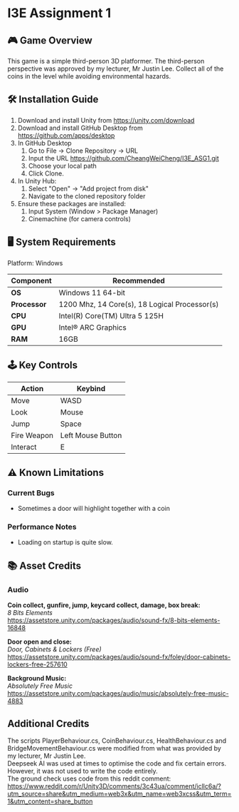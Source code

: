 # I3E Assignment 1

## 🎮 Game Overview
This game is a simple third-person 3D platformer. The third-person perspective was approved by my lecturer, Mr Justin Lee. Collect all of the coins in the level while avoiding environmental hazards.

## 🛠️ Installation Guide
1. Download and install Unity from https://unity.com/download
2. Download and install GitHub Desktop from https://github.com/apps/desktop
3. In GitHub Desktop
    1. Go to File -> Clone Repository -> URL
    2. Input the URL https://github.com/CheangWeiCheng/I3E_ASG1.git
    3. Choose your local path
    4. Click Clone.
4. In Unity Hub:
    1. Select "Open" → "Add project from disk"
    2. Navigate to the cloned repository folder
5. Ensure these packages are installed:
    1. Input System (Window > Package Manager)
    2. Cinemachine (for camera controls)

## 🖥️ System Requirements
Platform: Windows

| Component      | Recommended                                   |
|----------------|-----------------------------------------------|
| **OS**         | Windows 11 64-bit                             |
| **Processor**	 | 1200 Mhz, 14 Core(s), 18 Logical Processor(s) |
| **CPU**        | Intel(R) Core(TM) Ultra 5 125H                |
| **GPU**        | Intel® ARC Graphics                           |
| **RAM**        | 16GB                                          |

## 🕹️ Key Controls
| Action       | Keybind           |
|--------------|-------------------|
| Move         | WASD              |
| Look         | Mouse             |
| Jump         | Space             |
| Fire Weapon  | Left Mouse Button |
| Interact     | E                 |

## ⚠️ Known Limitations
### Current Bugs
- Sometimes a door will highlight together with a coin

### Performance Notes
- Loading on startup is quite slow.

## 📚 Asset Credits
### Audio
**Coin collect, gunfire, jump, keycard collect, damage, box break:**  
*8 Bits Elements*  
https://assetstore.unity.com/packages/audio/sound-fx/8-bits-elements-16848

**Door open and close:**  
*Door, Cabinets & Lockers (Free)*  
https://assetstore.unity.com/packages/audio/sound-fx/foley/door-cabinets-lockers-free-257610

**Background Music:**  
*Absolutely Free Music*  
https://assetstore.unity.com/packages/audio/music/absolutely-free-music-4883

## Additional Credits
The scripts PlayerBehaviour.cs, CoinBehaviour.cs, HealthBehaviour.cs and BridgeMovementBehaviour.cs were modified from what was provided by my lecturer, Mr Justin Lee.  
Deepseek AI was used at times to optimise the code and fix certain errors. However, it was not used to write the code entirely.  
The ground check uses code from this reddit comment: https://www.reddit.com/r/Unity3D/comments/3c43ua/comment/icllc6a/?utm_source=share&utm_medium=web3x&utm_name=web3xcss&utm_term=1&utm_content=share_button